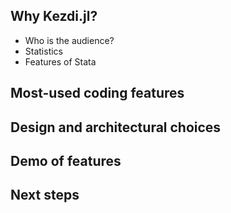 ## Why Kezdi.jl?
- Who is the audience?
- Statistics
- Features of Stata

## Most-used coding features

## Design and architectural choices

## Demo of features

## Next steps
